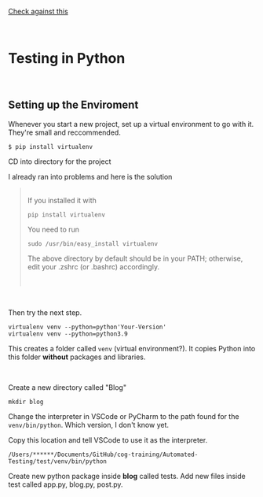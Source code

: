 [Check against this](https://github.com/schoolofcode-me/testing-python-apps/tree/master/section3/video_code)

<br>

# Testing in Python

<br>

## Setting up the Enviroment

Whenever you start a new project, set up a virtual environment to go with it. They're small and reccommended.

```
$ pip install virtualenv
```

CD into directory for the project

I already ran into problems and here is the solution
> <br>
> If you installed it with
> 
> ```pip install virtualenv```
> 
> You need to run 
> 
> ```sudo /usr/bin/easy_install virtualenv```
>
> The above directory by default should be in your PATH; otherwise, edit your .zshrc (or .bashrc) accordingly.
> 
> <br>

<br>

Then try the next step.

```
virtualenv venv --python=python'Your-Version'
virtualenv venv --python=python3.9
```

This creates a folder called ```venv``` (virtual environment?). It copies Python into this folder **without** packages and libraries.

<br>

Create a new directory called "Blog"
```
mkdir blog
```

Change the interpreter in VSCode or PyCharm to the path found for the ```venv/bin/python```. Which version, I don't know yet.

Copy this location and tell VSCode to use it as the interpreter.

```
/Users/******/Documents/GitHub/cog-training/Automated-Testing/test/venv/bin/python
```

Create new python package inside **blog** called tests.
Add new files inside test called app.py, blog.py, post.py.